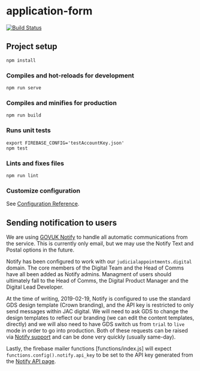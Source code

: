 # application-form

[![Build Status](https://travis-ci.org/JudicialAppointmentsCommission/application-form.svg?branch=master)](https://travis-ci.org/JudicialAppointmentsCommission/application-form)

## Project setup
```
npm install
```

### Compiles and hot-reloads for development
```
npm run serve
```

### Compiles and minifies for production
```
npm run build
```

### Runs unit tests

```
export FIREBASE_CONFIG='testAccountKey.json'
npm test
```

### Lints and fixes files
```
npm run lint
```

### Customize configuration
See [Configuration Reference](https://cli.vuejs.org/config/).

## Sending notification to users

We are using [GOVUK Notify](https://www.notifications.service.gov.uk) to
handle all automatic communications from the service.  This is currently
only email, but we may use the Notify Text and Postal options in the
future.

Notify has been configured to work with our `judicialappointments.digital` domain.
The core members of the Digital Team and the Head of Comms have
all been added as Notify admins.  Managment of users should ultimately
fall to the Head of Comms, the Digital Product Manager and the Digital
Lead Developer.

At the time of writing, 2019-02-19, Notify is configured to use the
standard GDS design template (Crown branding), and the API key is
restricted to only send messages within JAC digital.  We will need to
ask GDS to change the design templates to reflect our branding (we can
edit the content templates, directly) and we will also need to have GDS
switch us from `trial` to `live` mode in order to go into production.
Both of these requests can be raised via [Notify
support](https://www.notifications.service.gov.uk/support) and can be done
very quickly (usually same-day).

Lastly, the firebase mailer functions [functions/index.js] will expect
`functions.config().notify.api_key` to be set to the API key generated
from the
[Notify API page](https://www.notifications.service.gov.uk/services/0abe6c8e-0b87-4cde-9493-5da4921ccc53/api/keys).



